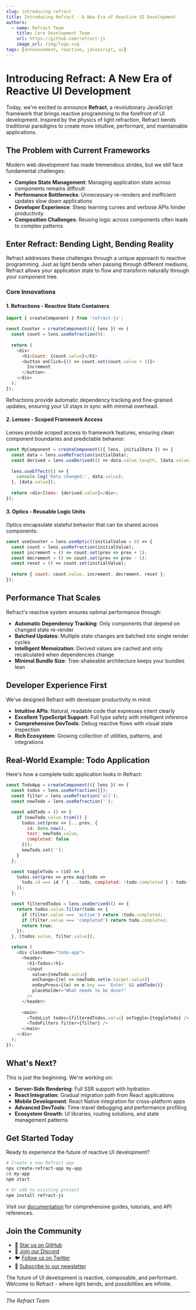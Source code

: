 ```yaml
---
slug: introducing-refract
title: Introducing Refract - A New Era of Reactive UI Development
authors:
  - name: Refract Team
    title: Core Development Team
    url: https://github.com/refract-js
    image_url: /img/logo.svg
tags: [announcement, reactive, javascript, ui]
---
```


# Introducing Refract: A New Era of Reactive UI Development

Today, we're excited to announce **Refract**, a revolutionary JavaScript framework that brings reactive programming to the forefront of UI development. Inspired by the physics of light refraction, Refract bends traditional paradigms to create more intuitive, performant, and maintainable applications.

<!--truncate-->

## The Problem with Current Frameworks

Modern web development has made tremendous strides, but we still face fundamental challenges:

- **Complex State Management**: Managing application state across components remains difficult
- **Performance Bottlenecks**: Unnecessary re-renders and inefficient updates slow down applications
- **Developer Experience**: Steep learning curves and verbose APIs hinder productivity
- **Composition Challenges**: Reusing logic across components often leads to complex patterns

## Enter Refract: Bending Light, Bending Reality

Refract addresses these challenges through a unique approach to reactive programming. Just as light bends when passing through different mediums, Refract allows your application state to flow and transform naturally through your component tree.

### Core Innovations

#### 1. Refractions - Reactive State Containers

```javascript
import { createComponent } from 'refract-js';

const Counter = createComponent(({ lens }) => {
  const count = lens.useRefraction(0);
  
  return (
    <div>
      <h1>Count: {count.value}</h1>
      <button onClick={() => count.set(count.value + 1)}>
        Increment
      </button>
    </div>
  );
});
```

Refractions provide automatic dependency tracking and fine-grained updates, ensuring your UI stays in sync with minimal overhead.

#### 2. Lenses - Scoped Framework Access

Lenses provide scoped access to framework features, ensuring clean component boundaries and predictable behavior:

```javascript
const MyComponent = createComponent(({ lens, initialData }) => {
  const data = lens.useRefraction(initialData);
  const derived = lens.useDerived(() => data.value.length, [data.value]);
  
  lens.useEffect(() => {
    console.log('Data changed:', data.value);
  }, [data.value]);
  
  return <div>Items: {derived.value}</div>;
});
```

#### 3. Optics - Reusable Logic Units

Optics encapsulate stateful behavior that can be shared across components:

```javascript
const useCounter = lens.useOptic((initialValue = 0) => {
  const count = lens.useRefraction(initialValue);
  const increment = () => count.set(prev => prev + 1);
  const decrement = () => count.set(prev => prev - 1);
  const reset = () => count.set(initialValue);
  
  return { count: count.value, increment, decrement, reset };
});
```

## Performance That Scales

Refract's reactive system ensures optimal performance through:

- **Automatic Dependency Tracking**: Only components that depend on changed state re-render
- **Batched Updates**: Multiple state changes are batched into single render cycles
- **Intelligent Memoization**: Derived values are cached and only recalculated when dependencies change
- **Minimal Bundle Size**: Tree-shakeable architecture keeps your bundles lean

## Developer Experience First

We've designed Refract with developer productivity in mind:

- **Intuitive APIs**: Natural, readable code that expresses intent clearly
- **Excellent TypeScript Support**: Full type safety with intelligent inference
- **Comprehensive DevTools**: Debug reactive flows with visual state inspection
- **Rich Ecosystem**: Growing collection of utilities, patterns, and integrations

## Real-World Example: Todo Application

Here's how a complete todo application looks in Refract:

```javascript
const TodoApp = createComponent(({ lens }) => {
  const todos = lens.useRefraction([]);
  const filter = lens.useRefraction('all');
  const newTodo = lens.useRefraction('');

  const addTodo = () => {
    if (newTodo.value.trim()) {
      todos.set(prev => [...prev, {
        id: Date.now(),
        text: newTodo.value,
        completed: false
      }]);
      newTodo.set('');
    }
  };

  const toggleTodo = (id) => {
    todos.set(prev => prev.map(todo =>
      todo.id === id ? { ...todo, completed: !todo.completed } : todo
    ));
  };

  const filteredTodos = lens.useDerived(() => {
    return todos.value.filter(todo => {
      if (filter.value === 'active') return !todo.completed;
      if (filter.value === 'completed') return todo.completed;
      return true;
    });
  }, [todos.value, filter.value]);

  return (
    <div className="todo-app">
      <header>
        <h1>Todos</h1>
        <input
          value={newTodo.value}
          onChange={(e) => newTodo.set(e.target.value)}
          onKeyPress={(e) => e.key === 'Enter' && addTodo()}
          placeholder="What needs to be done?"
        />
      </header>
      
      <main>
        <TodoList todos={filteredTodos.value} onToggle={toggleTodo} />
        <TodoFilters filter={filter} />
      </main>
    </div>
  );
});
```

## What's Next?

This is just the beginning. We're working on:

- **Server-Side Rendering**: Full SSR support with hydration
- **React Integration**: Gradual migration path from React applications  
- **Mobile Development**: React Native integration for cross-platform apps
- **Advanced DevTools**: Time-travel debugging and performance profiling
- **Ecosystem Growth**: UI libraries, routing solutions, and state management patterns

## Get Started Today

Ready to experience the future of reactive UI development?

```bash
# Create a new Refract app
npx create-refract-app my-app
cd my-app
npm start

# Or add to existing project
npm install refract-js
```

Visit our [documentation](https://refract-docs.netlify.app) for comprehensive guides, tutorials, and API references.

## Join the Community

- 🌟 [Star us on GitHub](https://github.com/refract-js/refract)
- 💬 [Join our Discord](https://discord.gg/refract)
- 🐦 [Follow us on Twitter](https://twitter.com/RefractJS)
- 📧 [Subscribe to our newsletter](https://refract-js.org/newsletter)

The future of UI development is reactive, composable, and performant. Welcome to Refract - where light bends, and possibilities are infinite.

---

*The Refract Team*
